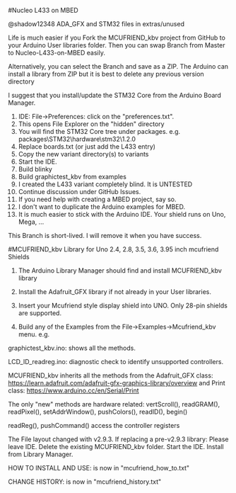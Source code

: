 #Nucleo L433 on MBED

@shadow12348
ADA_GFX and STM32 files in extras/unused

Life is much easier if you Fork the MCUFRIEND_kbv project from GitHub to your Arduino User libraries folder.
Then you can swap Branch from Master to Nucleo-L433-on-MBED easily.

Alternatively,   you can select the Branch and save as a ZIP.
The Arduino can install a library from ZIP but it is best to delete any previous version directory

I suggest that you install/update the STM32 Core from the Arduino Board Manager.
1. IDE: File->Preferences: click on the "preferences.txt".   
2. This opens File Explorer on the "hidden" directory
3. You will find the STM32 Core tree under packages. e.g. packages\STM32\hardware\stm32\1.2.0
4. Replace boards.txt (or just add the L433 entry)
5. Copy the new variant directory(s) to variants
6. Start the IDE.
7. Build blinky
8. Build graphictest_kbv from examples
9. I created the L433 variant completely blind.   It is UNTESTED
10. Continue discussion under GitHub  Issues.
11. If you need help with creating a MBED project,   say so.
12. I don't want to duplicate the Arduino examples for MBED.
13. It is much easier to stick with the Arduino IDE.   Your shield runs on Uno, Mega, ...

This Branch is short-lived.   I will remove it when you have success.

#MCUFRIEND_kbv 
Library for Uno 2.4, 2.8, 3.5, 3.6, 3.95 inch mcufriend  Shields

1. The Arduino Library Manager should find and install MCUFRIEND_kbv library

2. Install the Adafruit_GFX library if not already in your User libraries.

3. Insert your Mcufriend style display shield into UNO.   Only 28-pin shields are supported.

4. Build any of the Examples from the File->Examples->Mcufriend_kbv menu.  e.g.

graphictest_kbv.ino: shows all the methods.

LCD_ID_readreg.ino:  diagnostic check to identify unsupported controllers.

MCUFRIEND_kbv inherits all the methods from 
the Adafruit_GFX class: https://learn.adafruit.com/adafruit-gfx-graphics-library/overview 
and Print class: https://www.arduino.cc/en/Serial/Print

The only "new" methods are hardware related: 
vertScroll(), readGRAM(), readPixel(), setAddrWindow(), pushColors(), readID(), begin()

readReg(), pushCommand() access the controller registers

The File layout changed with v2.9.3.   If replacing a pre-v2.9.3 library:
Please leave IDE.  Delete the existing MCUFRIEND_kbv folder.  Start the IDE.  Install from Library Manager.

HOW TO INSTALL AND USE: is now in "mcufriend_how_to.txt"

CHANGE HISTORY:         is now in "mcufriend_history.txt"
